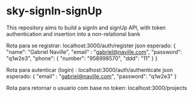 # sky-signIn-signUp
This repository aims to build a signIn and signUp API, with token authentication and insertion into a non-relational bank

Rota para se registrar: localhost:3000/auth/register
  json esperado: {
    "name": "Gabriel Naville",
    "email" : "gabriel@naville.com",
    "password": "q1w2e3",
    "phone": {
      "number": "958998570",
      "ddd": "11"
    }
}

Rota para autenticar (login) : localhost:3000/auth/authenticate
  json esperado: {
    "email" : "gabriel@naville.com",
    "password": "q1w2e3"
}	

Rota para retornar o usuario com base no token: localhost:3000/projects
